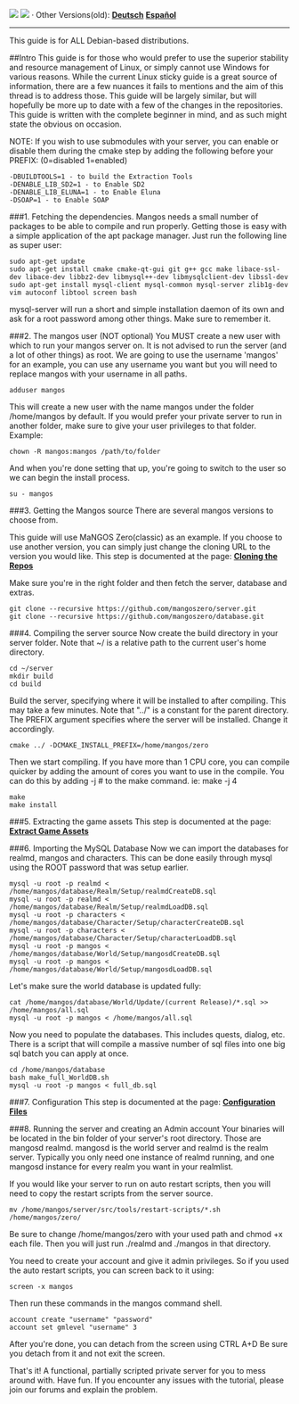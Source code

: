 [![](/wiki/icons/home.gif)](/wiki/Home.md) 
[![](/wiki/icons/back.gif)](/wiki/Installation%20Guides/Installation%20Guides.md) 
· Other Versions(old): [**Deutsch**](/wiki/Installation%20Guides/Linux/Debianinstall-German.md)  [**Español**](/wiki/Installation%20Guides/Linux/Debianinstall-spanish.md)

----------

This guide is for ALL Debian-based distributions.

##Intro
This guide is for those who would prefer to use the superior stability and resource management of Linux, or simply cannot use Windows for various reasons.
While the current Linux sticky guide is a great source of information, there are a few nuances it fails to mentions and the aim of this thread is to
address those. This guide will be largely similar, but will hopefully be more up to date with a few of the changes in the repositories. This guide
is written with the complete beginner in mind, and as such might state the obvious on occasion.

NOTE: If you wish to use submodules with your server, you can enable or disable them during the cmake step by adding the following before your PREFIX:
(0=disabled 1=enabled)
    
    -DBUILDTOOLS=1 - to build the Extraction Tools
    -DENABLE_LIB_SD2=1 - to Enable SD2
    -DENABLE_LIB_ELUNA=1 - to Enable Eluna
    -DSOAP=1 - to Enable SOAP
    
###1. Fetching the dependencies.
Mangos needs a small number of packages to be able to compile and run properly. Getting those is easy with a simple application of the apt package manager. Just run the following line as super user:
    
    sudo apt-get update
    sudo apt-get install cmake cmake-qt-gui git g++ gcc make libace-ssl-dev libace-dev libbz2-dev libmysql++-dev libmysqlclient-dev libssl-dev
    sudo apt-get install mysql-client mysql-common mysql-server zlib1g-dev vim autoconf libtool screen bash
    
mysql-server will run a short and simple installation daemon of its own and ask for a root password among other things. Make sure to remember it.

###2. The mangos user (NOT optional)
You MUST create a new user with which to run your mangos server on. It is not advised to run the server (and a lot of other things) as root.
We are going to use the username 'mangos' for an example, you can use any username you want but you will need to replace mangos with your username in all paths.
    
    adduser mangos
    
This will create a new user with the name mangos under the folder /home/mangos by default.
If you would prefer your private server to run in another folder, make sure to give your user privileges to that folder.
Example:
    
    chown -R mangos:mangos /path/to/folder
    
And when you're done setting that up, you're going to switch to the user so we can begin the install process.
    
    su - mangos
    
###3. Getting the Mangos source
There are several mangos versions to choose from.

This guide will use MaNGOS Zero(classic) as an example. If you choose to use another version, you can simply just change the cloning URL to the version you would like.
This step is documented at the page: [**Cloning the Repos**](/wiki/Installation%20Guides/General/Cloning%20the%20Repos.md)

Make sure you're in the right folder and then fetch the server, database and extras.
    
    git clone --recursive https://github.com/mangoszero/server.git
    git clone --recursive https://github.com/mangoszero/database.git
    
###4. Compiling the server source
Now create the build directory in your server folder. Note that ~/ is a relative path to the current user's home directory.
    
    cd ~/server
    mkdir build
    cd build
    
Build the server, specifying where it will be installed to after compiling. This may take a few minutes. Note that "../" is a constant for the parent directory.
The PREFIX argument specifies where the server will be installed. Change it accordingly.

    cmake ../ -DCMAKE_INSTALL_PREFIX=/home/mangos/zero
	
Then we start compiling. If you have more than 1 CPU core, you can compile quicker by adding the amount of cores you want to use in the compile. You can do
this by adding -j # to the make command. ie: make -j 4
    
    make
    make install
    

###5. Extracting the game assets
This step is documented at the page: [**Extract Game Assets**](Extracting-Game-Assets)

###6. Importing the MySQL Database
Now we can import the databases for realmd, mangos and characters. This can be done easily through mysql using the ROOT password that was setup earlier.
    
    mysql -u root -p realmd < /home/mangos/database/Realm/Setup/realmdCreateDB.sql
    mysql -u root -p realmd < /home/mangos/database/Realm/Setup/realmdLoadDB.sql
    mysql -u root -p characters < /home/mangos/database/Character/Setup/characterCreateDB.sql
    mysql -u root -p characters < /home/mangos/database/Character/Setup/characterLoadDB.sql
    mysql -u root -p mangos < /home/mangos/database/World/Setup/mangosdCreateDB.sql
    mysql -u root -p mangos < /home/mangos/database/World/Setup/mangosdLoadDB.sql
    
Let's make sure the world database is updated fully:
    
    cat /home/mangos/database/World/Update/(current Release)/*.sql >> /home/mangos/all.sql
    mysql -u root -p mangos < /home/mangos/all.sql
	

Now you need to populate the databases. This includes quests, dialog, etc. There is a script that will compile a massive number of sql files into one big sql batch you can apply at once.
    
    cd /home/mangos/database
    bash make_full_WorldDB.sh
    mysql -u root -p mangos < full_db.sql
    
###7. Configuration
This step is documented at the page: [**Configuration Files**](Configuration-Files)

###8. Running the server and creating an Admin account
Your binaries will be located in the bin folder of your server's root directory. Those are mangosd realmd.
mangosd is the world server and realmd is the realm server. Typically you only need one instance of realmd running, and one mangosd instance for every realm you want in your realmlist.

If you would like your server to run on auto restart scripts, then you will need to copy the restart scripts from the server source.
        
	mv /home/mangos/server/src/tools/restart-scripts/*.sh /home/mangos/zero/
	
Be sure to change /home/mangos/zero with your used path and chmod +x each file. Then you will just run ./realmd and ./mangos in that directory.

You need to create your account and give it admin privileges. So if you used the auto restart scripts, you can screen back to it using:
    
	screen -x mangos
	
Then run these commands in the mangos command shell.
    
    account create "username" "password"
    account set gmlevel "username" 3
    
After you're done, you can detach from the screen using CTRL A+D
Be sure you detach from it and not exit the screen.

That's it! A functional, partially scripted private server for you to mess around with. Have fun.
If you encounter any issues with the tutorial, please join our forums and explain the problem.
